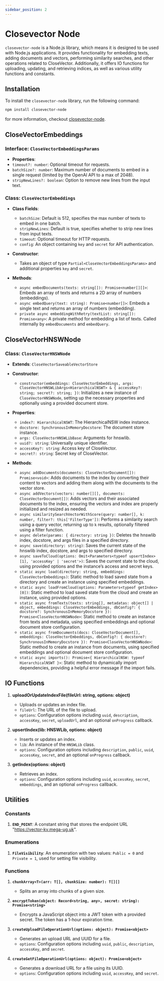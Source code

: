 ```yaml
---
sidebar_position: 2
---
```


# Closevector Node

`closevector-node` is a Node.js library, which means it is designed to be used with Node.js applications. It provides functionality for embedding texts, adding documents and vectors, performing similarity searches, and other operations related to CloseVector. Additionally, it offers IO functions for uploading, updating, and retrieving indices, as well as various utility functions and constants.

## Installation

To install the `closevector-node` library, run the following command:

```bash
npm install closevector-node
```

for more information, checkout [closevector-node](https://www.npmjs.com/package/closevector-node).

## CloseVectorEmbeddings

### Interface: `CloseVectorEmbeddingsParams`
  - **Properties**:
  - `timeout?: number`: Optional timeout for requests.
  - `batchSize?: number`: Maximum number of documents to embed in a single request (limited by the OpenAI API to a max of 2048).
  - `stripNewLines?: boolean`: Option to remove new lines from the input text.

### Class: `CloseVectorEmbeddings`
- **Class Fields**:
  - `batchSize`: Default is 512, specifies the max number of texts to embed in one batch.
  - `stripNewLines`: Default is true, specifies whether to strip new lines from input texts.
  - `timeout`: Optional timeout for HTTP requests.
  - `config`: An object containing `key` and `secret` for API authentication.
  
- **Constructor**:
  - Takes an object of type `Partial<CloseVectorEmbeddingsParams>` and additional properties `key` and `secret`.

- **Methods**:
  - `async embedDocuments(texts: string[]): Promise<number[][]>`: Embeds an array of texts and returns a 2D array of numbers (embeddings).
  - `async embedQuery(text: string): Promise<number[]>`: Embeds a single text and returns an array of numbers (embedding).
  - `private async embeddingWithRetry(textList: string[]): Promise<any>`: A private method for embedding a list of texts. Called internally by `embedDocuments` and `embedQuery`.
## CloseVectorHNSWNode

### Class: `CloseVectorHNSWNode`

- **Extends**: `CloseVectorSaveableVectorStore`
  
- **Constructor**:
  - `constructor(embeddings: CloseVectorEmbeddings, args: CloseVectorHNSWLibArgs<HierarchicalNSWT> & { accessKey?: string; secret?: string; })`: Initializes a new instance of `CloseVectorHNSWNode`, setting up the necessary properties and optionally using a provided document store.

- **Properties**:
  - `index?: HierarchicalNSWT`: The HierarchicalNSW index instance.
  - `docstore: SynchronousInMemoryDocstore`: The document store instance.
  - `args: CloseVectorHNSWLibBase`: Arguments for hnswlib.
  - `uuid?: string`: Universally unique identifier.
  - `accessKey?: string`: Access key of CloseVector.
  - `secret?: string`: Secret key of CloseVector.

- **Methods**:
  - `async addDocuments(documents: CloseVectorDocument[]): Promise<void>`: Adds documents to the index by converting their content to vectors and adding them along with the documents to the vector store.
  - `async addVectors(vectors: number[][], documents: CloseVectorDocument[])`: Adds vectors and their associated documents to the index, ensuring the vectors and index are properly initialized and resized as needed.
  - `async similaritySearchVectorWithScore(query: number[], k: number, filter?: this['FilterType'])`: Performs a similarity search using a query vector, returning up to `k` results, optionally filtered using a filter function.
  - `async delete(params: { directory: string })`: Deletes the hnswlib index, docstore, and args files in a specified directory.
  - `async save(directory: string)`: Saves the current state of the hnswlib index, docstore, and args to specified directory.
  - `async saveToCloud(options: Omit<Parameters<typeof upsertIndex>[1], 'accessKey' | 'secret'>)`: Saves the current state to the cloud, using provided options and the instance’s access and secret keys.
  - `static async load(directory: string, embeddings: CloseVectorEmbeddings)`: Static method to load saved state from a directory and create an instance using specified embeddings.
  - `static async loadFromCloud(options: Parameters<typeof getIndex>[0])`: Static method to load saved state from the cloud and create an instance, using provided options.
  - `static async fromTexts(texts: string[], metadatas: object[] | object, embeddings: CloseVectorEmbeddings, dbConfig?: { docstore?: SynchronousInMemoryDocstore }): Promise<CloseVectorHNSWNode>`: Static method to create an instance from texts and metadata, using specified embeddings and optional document store configuration.
  - `static async fromDocuments(docs: CloseVectorDocument[], embeddings: CloseVectorEmbeddings, dbConfig?: { docstore?: SynchronousInMemoryDocstore }): Promise<CloseVectorHNSWNode>`: Static method to create an instance from documents, using specified embeddings and optional document store configuration.
  - `static async imports(): Promise<{ HierarchicalNSW: typeof HierarchicalNSWT }>`: Static method to dynamically import dependencies, providing a helpful error message if the import fails.

## IO Functions

1. **uploadOrUpdateIndexFile(fileUrl: string, options: object)**
    - Uploads or updates an index file.
    - `fileUrl`: The URL of the file to upload.
    - `options`: Configuration options including `uuid`, `description`, `accessKey`, `secret`, `uploadUrl`, and an optional `onProgress` callback.

2. **upsertIndex(lib: HNSWLib, options: object)**
    - Inserts or updates an index.
    - `lib`: An instance of the `HNSWLib` class.
    - `options`: Configuration options including `description`, `public`, `uuid`, `accessKey`, `secret`, and an optional `onProgress` callback.
  
3. **getIndex(options: object)**
    - Retrieves an index.
    - `options`: Configuration options including `uuid`, `accessKey`, `secret`, `embeddings`, and an optional `onProgress` callback.

## Utilities
### Constants

1. **`END_POINT`**: A constant string that stores the endpoint URL "https://vector-kv.mega-ug.uk".

### Enumerations

1. **`FileVisibility`**: An enumeration with two values: `Public = 0` and `Private = 1`, used for setting file visibility.

### Functions

1. **`chunkArray<T>(arr: T[], chunkSize: number): T[][]`**
   - Splits an array into chunks of a given size.
  
2. **`encryptToken(object: Record<string, any>, secret: string): Promise<string>`**
   - Encrypts a JavaScript object into a JWT token with a provided secret. The token has a 1-hour expiration time.

3. **`createUploadFileOperationUrl(options: object): Promise<object>`**
   - Generates an upload URL and UUID for a file.
   - `options`: Configuration options including `uuid`, `public`, `description`, `accessKey`, and `secret`.

4. **`createGetFileOperationUrl(options: object): Promise<object>`**
   - Generates a download URL for a file using its UUID.
   - `options`: Configuration options including `uuid`, `accessKey`, and `secret`.